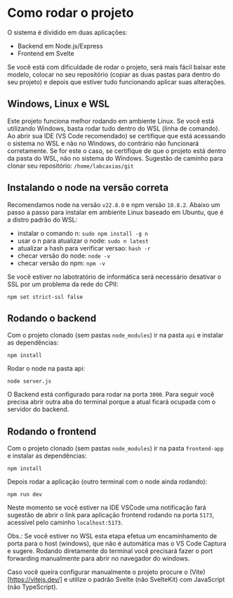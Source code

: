 # Como rodar o projeto

O sistema é dividido em duas aplicações:
 - Backend em Node.js/Express
 - Frontend em Svelte

Se você está com dificuldade de rodar o projeto, será mais fácil baixar este modelo, colocar no seu repositório (copiar as duas pastas para dentro do seu projeto) e depois que estiver tudo funcionando aplicar suas alterações.

## Windows, Linux e WSL

Este projeto funciona melhor rodando em ambiente Linux. Se você está utilizando Windows, basta rodar tudo dentro do WSL (linha de comando). Ao abrir sua IDE (VS Code recomendado) se certifique que está acessando o sistema no WSL e não no Windows, do contrário não funcionará corretamente. Se for este o caso, se certifique de que o projeto está dentro da pasta do WSL, não no sistema do Windows. Sugestão de caminho para clonar seu repositório: `/home/labcaxias/git`

## Instalando o node na versão correta

Recomendamos node na versão `v22.8.0` e npm versão `10.8.2`. Abaixo um passo a passo para instalar em ambiente Linux baseado em Ubuntu, que é a distro padrão do WSL:

 - instalar o comando n: `sudo npm install -g n`
 - usar o n para atualizar o node: `sudo n latest`
 - atualizar a hash para verificar versao: `hash -r`
 - checar versão do node: `node -v`
 - checar versão do npm: `npm -v`

Se você estiver no labotratório de informática será necessário desativar o SSL por um problema da rede do CPII:

`npm set strict-ssl false`

## Rodando o backend

Com o projeto clonado (sem pastas `node_modules`) ir na pasta `api` e instalar as dependências:

`npm install`

Rodar o node na pasta api: 

`node server.js`

O Backend está configurado para rodar na porta `3000`. Para seguir você precisa abrir outra aba do terminal porque a atual ficará ocupada com o servidor do backend.

## Rodando o frontend

Com o projeto clonado (sem pastas `node_modules`) ir na pasta `frontend-app` e instalar as dependências:

`npm install`

Depois rodar a aplicação (outro terminal com o node ainda rodando):

`npm run dev`

Neste momento se você estiver na IDE VSCode uma notificação fará sugestão de abrir o link para aplicação frontend rodando na porta `5173`, acessível pelo caminho `localhost:5173`.

Obs.: Se você estiver no WSL esta etapa efetua um encaminhamento de porta para o host (windows), que não é automática mas o VS Code Captura e sugere. Rodando diretamente do terminal você precisará fazer o port forwarding manualmente para abrir no navegador do windows.

Caso você queira configurar manualmente o projeto procure o (Vite)[https://vitejs.dev/] e utilize o padrão Svelte (não SvelteKit) com JavaScript (não TypeScript).

